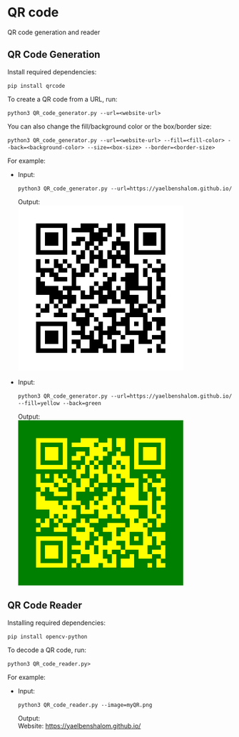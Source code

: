 # QR code
QR code generation and reader



## QR Code Generation
Install required dependencies:
```
pip install qrcode
```

To create a QR code from a URL, run:
```
python3 QR_code_generator.py --url=<website-url>
```

You can also change the fill/background color or the box/border size:
```
python3 QR_code_generator.py --url=<website-url> --fill=<fill-color> --back=<background-color> --size=<box-size> --border=<border-size>
```

For example:

- Input:
    ```
    python3 QR_code_generator.py --url=https://yaelbenshalom.github.io/
    ```
    Output:<br>
    <img class="center" src="https://github.com/YaelBenShalom/qr-code/blob/master/myQR.png">

- Input:
    ```
    python3 QR_code_generator.py --url=https://yaelbenshalom.github.io/ --fill=yellow --back=green
    ```
    Output: <br>
    <img class="center" src="https://github.com/YaelBenShalom/qr-code/blob/master/myQR2.png">



## QR Code Reader
Installing required dependencies:
```
pip install opencv-python
```

To decode a QR code, run:
```
python3 QR_code_reader.py>
```

For example:

- Input:
    ```
    python3 QR_code_reader.py --image=myQR.png
    ```
    Output:<br>
    Website:    https://yaelbenshalom.github.io/
